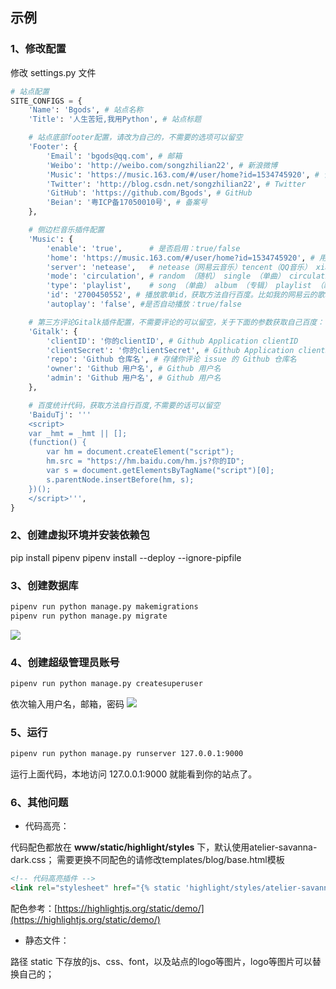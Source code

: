 ## 示例

### 1、修改配置

修改 settings.py 文件
```python
# 站点配置
SITE_CONFIGS = {
    'Name': 'Bgods', # 站点名称
    'Title': '人生苦短,我用Python', # 站点标题

    # 站点底部footer配置，请改为自己的，不需要的选项可以留空
    'Footer': {
        'Email': 'bgods@qq.com', # 邮箱
        'Weibo': 'http://weibo.com/songzhilian22', # 新浪微博
        'Music': 'https://music.163.com/#/user/home?id=1534745920', # 音乐地址
        'Twitter': 'http://blog.csdn.net/songzhilian22', # Twitter
        'GitHub': 'https://github.com/Bgods', # GitHub
        'Beian': '粤ICP备17050010号', # 备案号
    },

    # 侧边栏音乐插件配置
    'Music': {
        'enable': 'true',      # 是否启用：true/false
        'home': 'https://music.163.com/#/user/home?id=1534745920', # 用户主页，点击会跳转到你的主页
        'server': 'netease',   # netease（网易云音乐）tencent（QQ音乐） xiami（虾米） kugou（酷狗）
        'mode': 'circulation', # random （随机） single （单曲） circulation （列表循环） order （列表）
        'type': 'playlist',    # song （单曲） album （专辑） playlist （歌单） search （搜索）
        'id': '2700450552', # 播放歌单id，获取方法自行百度。比如我的网易云的歌单id就是链接后面的id，https://music.163.com/#/playlist?id=2700450552
        'autoplay': 'false', #是否自动播放：true/false

    # 第三方评论Gitalk插件配置，不需要评论的可以留空，关于下面的参数获取自己百度：(参考链接:https://www.jianshu.com/p/78c64d07124d)
    'Gitalk': {
        'clientID': '你的clientID', # Github Application clientID
        'clientSecret': '你的clientSecret', # Github Application clientSecret
        'repo': 'Github 仓库名', # 存储你评论 issue 的 Github 仓库名
        'owner': 'Github 用户名', # Github 用户名
        'admin': 'Github 用户名', # Github 用户名
    },

    # 百度统计代码，获取方法自行百度,不需要的话可以留空
    'BaiduTj': '''
    <script>
    var _hmt = _hmt || [];
    (function() {
        var hm = document.createElement("script");
        hm.src = "https://hm.baidu.com/hm.js?你的ID";
        var s = document.getElementsByTagName("script")[0];
        s.parentNode.insertBefore(hm, s);
    })();
    </script>''',
}
```

### 2、创建虚拟环境并安装依赖包
pip install pipenv
pipenv install --deploy --ignore-pipfile 

### 3、创建数据库

```bash
pipenv run python manage.py makemigrations
pipenv run python manage.py migrate
```
[![](doc/create-database.png)](doc/create-database.png)

### 4、创建超级管理员账号

```bash
pipenv run python manage.py createsuperuser
```
依次输入用户名，邮箱，密码
[![](doc/create-admin-user.png)](doc/create-admin-user.png)

### 5、运行
```bash
pipenv run python manage.py runserver 127.0.0.1:9000
```
运行上面代码，本地访问 127.0.0.1:9000 就能看到你的站点了。

### 6、其他问题


- 代码高亮：

代码配色都放在 **www/static/highlight/styles** 下，默认使用atelier-savanna-dark.css；
需要更换不同配色的请修改templates/blog/base.html模板
```html
<!-- 代码高亮插件 -->
<link rel="stylesheet" href="{% static 'highlight/styles/atelier-savanna-dark.css' %}">
```
配色参考：[https://highlightjs.org/static/demo/](https://highlightjs.org/static/demo/)

- 静态文件：

路径 static 下存放的js、css、font，以及站点的logo等图片，logo等图片可以替换自己的；


